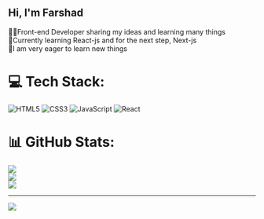 ## Hi, I'm Farshad

👨‍💻Front-end Developer sharing my ideas and learning many things <br/>
🎨Currently learning React-js and for the next step, Next-js <br/>
🥳I am very eager to learn new things


# 💻 Tech Stack:
![HTML5](https://img.shields.io/badge/html5-%23E34F26.svg?style=for-the-badge&logo=html5&logoColor=white) ![CSS3](https://img.shields.io/badge/css3-%231572B6.svg?style=for-the-badge&logo=css3&logoColor=white) ![JavaScript](https://img.shields.io/badge/javascript-%23323330.svg?style=for-the-badge&logo=javascript&logoColor=%23F7DF1E) ![React](https://img.shields.io/badge/react-%2320232a.svg?style=for-the-badge&logo=react&logoColor=%2361DAFB)
# 📊 GitHub Stats:
![](https://github-readme-stats.vercel.app/api?username=fshd1-front&theme=dark&hide_border=false&include_all_commits=false&count_private=false)<br/>
![](https://github-readme-streak-stats.herokuapp.com/?user=fshd1-front&theme=dark&hide_border=false)<br/>
![](https://github-readme-stats.vercel.app/api/top-langs/?username=fshd1-front&theme=dark&hide_border=false&include_all_commits=false&count_private=false&layout=compact)

---
[![](https://visitcount.itsvg.in/api?id=fshd1-front&icon=0&color=0)](https://visitcount.itsvg.in)

<!-- Proudly created with GPRM ( https://gprm.itsvg.in ) -->
